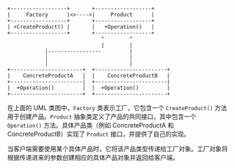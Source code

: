 ```
+------------------+       +------------------+
|     Factory      |<>---->|     Product      |
+------------------+       +------------------+
| +CreateProduct() |       |   +Operation()   |
+------------------+       +------------------+
                              ^        ^
                              |        |
            |-----------------         |
            |                          |
            |                          |
+-----------------------+  +-----------------------+
|    ConcreteProductA   |  |    ConcreteProductB   |
+-----------------------|  +-----------------------|
|  +Operation()         |  |  +Operation()         |
+-----------------------+  +-----------------------+
```

在上面的 UML 类图中，`Factory` 类表示工厂，它包含一个 `CreateProduct()` 方法用于创建产品。`Product` 抽象类定义了产品的共同接口，其中包含一个 `Operation()` 方法。具体产品类（例如 ConcreteProductA 和 ConcreteProductB）实现了 `Product` 接口，并提供了自己的实现。

当客户端需要使用某个具体产品时，它将该产品类型传递给工厂对象。工厂对象将根据传递进来的参数创建相应的具体产品对象并返回给客户端。